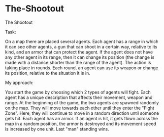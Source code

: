 # The-Shootout

The Shootout

Task:

On a map there are placed several agents. Each agent has a range in which it can see other agents, a gun that can shoot in a certain way, relative to its kind,
and an armor that can protect the agent. If the agent does not have any other agent in its range, then it can change its position (the change is made with a distance
shorter than the range of the agent). The action is taking place in rounds. Each round, an agent can use its weapon or change its position, relative to the
situation it is in.


My approach:

You start the game by choosing which 2 types of agents will fight. Each agent has a unique description that affects their movement, weapon and range.
At the beginning of the game, the two agents are spawned randomly on the map. They will move towards each other until they enter the "Fight Zone".
Here, they will continue to move in a random direction until someone gets hit. Each agent has an armor. If an agent is hit, it gets flown across the
map in a random position, the armor is destroyed and its movement speed is increased by one unit. Last "man" standing wins.
